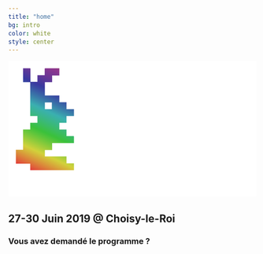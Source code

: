 ```yaml
---
title: "home"
bg: intro
color: white
style: center
---
```


![pses](img/banner.png)

## 27-30 Juin 2019 @ Choisy-le-Roi

### Vous avez demandé le programme ?
